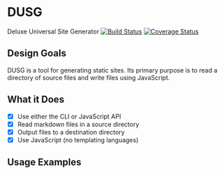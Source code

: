 # DUSG
Deluxe Universal Site Generator
[![Build Status](https://travis-ci.com/luketeaford/dusg.svg?branch=master)](https://travis-ci.com/luketeaford/dusg)
[![Coverage Status](https://coveralls.io/repos/github/luketeaford/dusg/badge.svg)](https://coveralls.io/github/luketeaford/dusg)

## Design Goals
DUSG is a tool for generating static sites. Its primary purpose is to read a directory of source files and write files using JavaScript.

## What it Does
- [x] Use either the CLI or JavaScript API
- [x] Read markdown files in a source directory
- [x] Output files to a destination directory
- [x] Use JavaScript (no templating languages)

## Usage Examples
